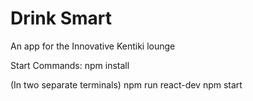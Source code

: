 # Drink Smart
An app for the Innovative Kentiki lounge

Start Commands:
npm install

(In two separate terminals)
npm run react-dev
npm start
